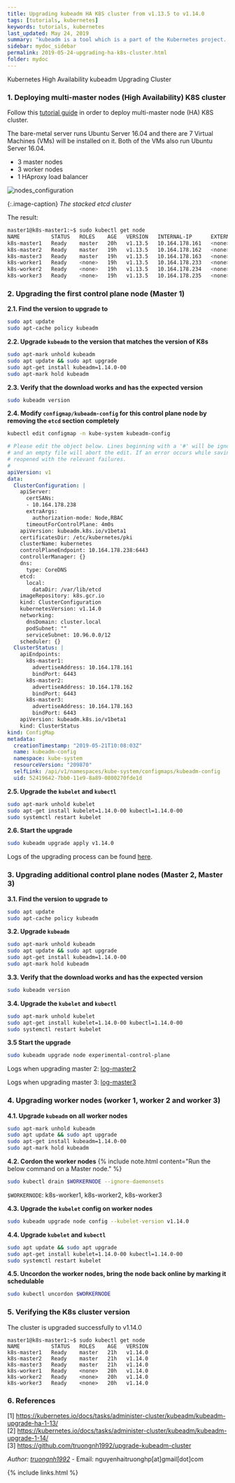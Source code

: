 ```yaml
---
title: Upgrading kubeadm HA K8S cluster from v1.13.5 to v1.14.0
tags: [tutorials, kubernetes]
keywords: tutorials, kubernetes
last_updated: May 24, 2019
summary: "kubeadm is a tool which is a part of the Kubernetes project. It helps you deploy a Kubernetes cluster. This article will show you the way to upgrade a Highly Available Kubernetes cluster from v1.13.5 to v1.14.0."
sidebar: mydoc_sidebar
permalink: 2019-05-24-upgrading-ha-k8s-cluster.html
folder: mydoc
---
```


<span class="label label-success">Kubernetes</span>
<span class="label label-danger">High Availability</span>
<span class="label label-primary">kubeadm</span>
<span class="label label-info">Upgrading Cluster</span>

### 1. Deploying multi-master nodes (High Availability) K8S cluster

Follow this [tutorial guide](https://vietkubers.github.io/2019-01-31-ha-cluster-with-kubeadm.html) in order to deploy multi-master node (HA) K8S cluster.

The bare-metal server runs Ubuntu Server 16.04 and there are 7 Virtual Machines (VMs) will be installed on it. Both of the VMs also run Ubuntu Server 16.04.

* 3 master nodes
* 3 worker nodes
* 1 HAproxy load balancer


![nodes_configuration](/static/img/multi-master-ha/stacketcd.png)

{:.image-caption}
*The stacked etcd cluster*

<span class="label label-danger">The result:</span>
```sh
master1@k8s-master1:~$ sudo kubectl get node
NAME          STATUS   ROLES    AGE   VERSION   INTERNAL-IP      EXTERNAL-IP
k8s-master1   Ready    master   20h   v1.13.5   10.164.178.161   <none>     
k8s-master2   Ready    master   19h   v1.13.5   10.164.178.162   <none>      
k8s-master3   Ready    master   19h   v1.13.5   10.164.178.163   <none>      
k8s-worker1   Ready    <none>   19h   v1.13.5   10.164.178.233   <none>        
k8s-worker2   Ready    <none>   19h   v1.13.5   10.164.178.234   <none>
k8s-worker3   Ready    <none>   19h   v1.13.5   10.164.178.235   <none>
```

### 2. Upgrading the first control plane node (Master 1)  


**2.1. Find the version to upgrade to**
```sh
sudo apt update
sudo apt-cache policy kubeadm
```

**2.2. Upgrade `kubeadm` to the version that matches the version of K8s**
```sh
sudo apt-mark unhold kubeadm
sudo apt update && sudo apt upgrade
sudo apt-get install kubeadm=1.14.0-00
sudo apt-mark hold kubeadm
```

**2.3. Verify that the download works and has the expected version**
```sh
sudo kubeadm version
```

**2.4. Modify `configmap/kubeadm-config` for this control plane node by removing the `etcd` section completely**
```sh
kubectl edit configmap -n kube-system kubeadm-config
```
  
```yaml
# Please edit the object below. Lines beginning with a '#' will be ignored,
# and an empty file will abort the edit. If an error occurs while saving this file will be
# reopened with the relevant failures.
#
apiVersion: v1
data:
  ClusterConfiguration: |
    apiServer:
      certSANs:
      - 10.164.178.238
      extraArgs:
        authorization-mode: Node,RBAC
      timeoutForControlPlane: 4m0s
    apiVersion: kubeadm.k8s.io/v1beta1
    certificatesDir: /etc/kubernetes/pki
    clusterName: kubernetes
    controlPlaneEndpoint: 10.164.178.238:6443
    controllerManager: {}
    dns:
      type: CoreDNS
    etcd:
      local:
        dataDir: /var/lib/etcd
    imageRepository: k8s.gcr.io
    kind: ClusterConfiguration
    kubernetesVersion: v1.14.0
    networking:
      dnsDomain: cluster.local
      podSubnet: ""
      serviceSubnet: 10.96.0.0/12
    scheduler: {}
  ClusterStatus: |
    apiEndpoints:
      k8s-master1:
        advertiseAddress: 10.164.178.161
        bindPort: 6443
      k8s-master2:
        advertiseAddress: 10.164.178.162
        bindPort: 6443
      k8s-master3:
        advertiseAddress: 10.164.178.163
        bindPort: 6443
    apiVersion: kubeadm.k8s.io/v1beta1
    kind: ClusterStatus
kind: ConfigMap
metadata:
  creationTimestamp: "2019-05-21T10:08:03Z"
  name: kubeadm-config
  namespace: kube-system
  resourceVersion: "209870"
  selfLink: /api/v1/namespaces/kube-system/configmaps/kubeadm-config
  uid: 52419642-7bb0-11e9-8a89-0800270fde1d
```

**2.5. Upgrade the `kubelet` and `kubectl`**
```sh
sudo apt-mark unhold kubelet
sudo apt-get install kubelet=1.14.0-00 kubectl=1.14.0-00
sudo systemctl restart kubelet
```

**2.6. Start the upgrade**
```sh
sudo kubeadm upgrade apply v1.14.0
```
Logs of the upgrading process can be found [here](https://raw.githubusercontent.com/truongnh1992/upgrade-kubeadm-cluster/master/logs/cluster-upgraded-to-v1140).

### 3. Upgrading additional control plane nodes (Master 2, Master 3)

**3.1. Find the version to upgrade to**
```sh
sudo apt update
sudo apt-cache policy kubeadm
```

**3.2. Upgrade `kubeadm`**
```sh
sudo apt-mark unhold kubeadm
sudo apt update && sudo apt upgrade
sudo apt-get install kubeadm=1.14.0-00
sudo apt-mark hold kubeadm
```

**3.3. Verify that the download works and has the expected version**
```sh
sudo kubeadm version
```

**3.4. Upgrade the `kubelet` and `kubectl`**
```sh
sudo apt-mark unhold kubelet
sudo apt-get install kubelet=1.14.0-00 kubectl=1.14.0-00
sudo systemctl restart kubelet
```

**3.5 Start the upgrade**
```sh
sudo kubeadm upgrade node experimental-control-plane
```
Logs when upgrading master 2: [log-master2](https://raw.githubusercontent.com/truongnh1992/upgrade-kubeadm-cluster/master/logs/logs-master2)

Logs when upgrading master 3: [log-master3](https://raw.githubusercontent.com/truongnh1992/upgrade-kubeadm-cluster/master/logs/logs-master3)

### 4. Upgrading worker nodes (worker 1, worker 2 and worker 3)

**4.1. Upgrade `kubeadm` on all worker nodes**
```sh
sudo apt-mark unhold kubeadm
sudo apt update && sudo apt upgrade
sudo apt-get install kubeadm=1.14.0-00
sudo apt-mark hold kubeadm
```

**4.2. Cordon the worker nodes**
{% include note.html content="Run the below command on a Master node." %}
```sh
sudo kubectl drain $WORKERNODE --ignore-daemonsets
```

`$WORKERNODE`: k8s-worker1, k8s-worker2, k8s-worker3  


**4.3. Upgrade the `kubelet` config on worker nodes**
```sh
sudo kubeadm upgrade node config --kubelet-version v1.14.0
```

**4.4. Upgrade `kubelet` and `kubectl`**
```sh
sudo apt update && sudo apt upgrade
sudo apt-get install kubelet=1.14.0-00 kubectl=1.14.0-00
sudo systemctl restart kubelet
```

**4.5. Uncordon the worker nodes, bring the node back online by marking it schedulable**
```sh
sudo kubectl uncordon $WORKERNODE
```

### 5. Verifying the K8s cluster version

<span class="label label-danger">The cluster is upgraded successfully to v1.14.0</span>
```
master1@k8s-master1:~$ sudo kubectl get node
NAME          STATUS   ROLES    AGE   VERSION
k8s-master1   Ready    master   21h   v1.14.0
k8s-master2   Ready    master   21h   v1.14.0
k8s-master3   Ready    master   21h   v1.14.0
k8s-worker1   Ready    <none>   20h   v1.14.0
k8s-worker2   Ready    <none>   20h   v1.14.0
k8s-worker3   Ready    <none>   20h   v1.14.0
```

### 6. References

[1] https://kubernetes.io/docs/tasks/administer-cluster/kubeadm/kubeadm-upgrade-ha-1-13/  
[2] https://kubernetes.io/docs/tasks/administer-cluster/kubeadm/kubeadm-upgrade-1-14/  
[3] https://github.com/truongnh1992/upgrade-kubeadm-cluster  

*Author: [truongnh1992](https://github.com/truongnh1992)* - Email: nguyenhaitruonghp[at]gmail[dot]com

{% include links.html %}
